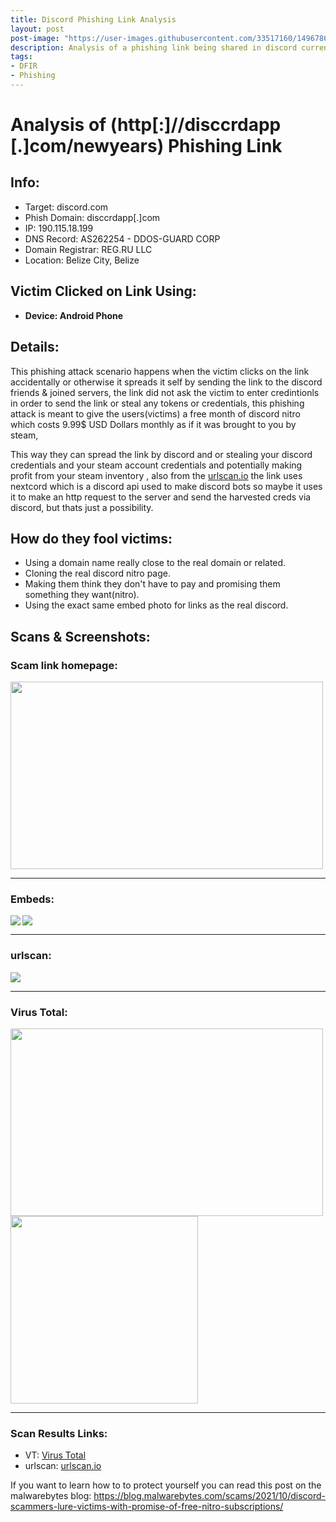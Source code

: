 ```yaml
---
title: Discord Phishing Link Analysis
layout: post
post-image: "https://user-images.githubusercontent.com/33517160/149678693-7b1dd64a-61d8-4f45-8a3a-fb972352f141.png"
description: Analysis of a phishing link being shared in discord currently 
tags:
- DFIR
- Phishing
---
```


# Analysis of (http[:]//disccrdapp [.]com/newyears) Phishing Link

## Info:
- Target: discord.com
- Phish Domain: disccrdapp[.]com
- IP: 190.115.18.199
- DNS Record: AS262254 - DDOS-GUARD CORP
- Domain Registrar: REG.RU LLC
- Location: Belize City, Belize

## Victim Clicked on Link Using:
- **Device: Android Phone**

## Details:
This phishing attack scenario happens when the victim clicks on the link accidentally or otherwise
it spreads it self by sending the link to the discord friends & joined servers, the link did not ask
the victim to enter credintionls in order to send the link or steal any tokens or credentials,
this phishing attack is meant to give the users(victims) a free month of discord nitro which costs
9.99$ USD Dollars monthly as if it was brought to you by steam,

This way they can spread the link by discord and or stealing your discord credentials and
your steam account credentials and potentially making profit from your steam inventory
, also from the [urlscan.io] the link uses nextcord which is a discord api used to make
discord bots so maybe it uses it to make an http request to the server and send the harvested
creds via discord, but thats just a possibility.

## How do they fool victims:
- Using a domain name really close to the real domain or related.
- Cloning the real discord nitro page.
- Making them think they don't have to pay and promising them something they want(nitro).
- Using the exact same embed photo for links as the real discord.

## Scans & Screenshots:
### Scam link homepage:<br>
<img height="300px" width="500px" src="https://user-images.githubusercontent.com/33517160/149651330-82ce903d-80ab-4c16-b6e0-3955575ea447.png">

----------

### Embeds:
<img align="left" src="https://user-images.githubusercontent.com/33517160/149650997-1591d545-7e82-4afd-98e1-d1d3944de84f.png">
<img align="center" src="https://user-images.githubusercontent.com/33517160/149651055-01f9be29-edef-4d2f-900f-4cbad22a6bd6.png">

----------

### urlscan:
<img align="center" src="https://user-images.githubusercontent.com/33517160/149654873-8a4d9662-ed21-44e0-9ff4-6aa01b2560a6.png">

----------

### Virus Total:
<img align="left" height="300px" width="500px" src="https://user-images.githubusercontent.com/33517160/149655310-5bbd6436-5265-4ea5-aa76-b22b0bbde349.png">
<img align="center" height="300px" src="https://user-images.githubusercontent.com/33517160/149655390-72b2a895-c7f0-4a77-9549-e8eafa88f56a.png">

---------
[Virus Total]: https://www.virustotal.com/gui/url/509f8ab5426cd5fdf54c3289e99f3e49f3275748e1b3793c6c80f97f8d838540
[urlscan.io]: https://urlscan.io/result/f6f39dbe-bfb7-4d8a-95ff-c0800bc8885d/

### Scan Results Links:
- VT: [Virus Total]
- urlscan: [urlscan.io]

If you want to learn how to to protect yourself you can read this post on the malwarebytes blog:
https://blog.malwarebytes.com/scams/2021/10/discord-scammers-lure-victims-with-promise-of-free-nitro-subscriptions/
